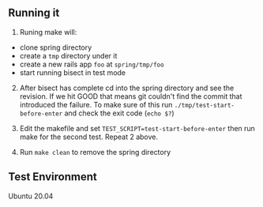 ## Running it
1. Runing make will:
  - clone spring directory
  - create a `tmp` directory under it
  - create a new rails app `foo` at `spring/tmp/foo`
  - start running bisect in test mode

2. After bisect has complete cd into the spring directory and see the revision.
   If we hit GOOD that means git couldn't find the commit that introduced the failure.
   To make sure of this run `./tmp/test-start-before-enter` and check the exit code (`echo $?`)

3. Edit the makefile and set `TEST_SCRIPT=test-start-before-enter` then run make for the second test.
   Repeat 2 above.

4. Run `make clean` to remove the spring directory

## Test Environment
Ubuntu 20.04
